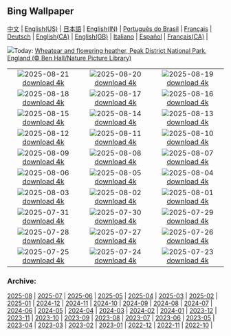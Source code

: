 ## Bing Wallpaper
[中文](README.md) |                     [English(US)](en-US.md) |                     [日本語](ja-JP.md) |                     [English(IN)](en-IN.md) |                     [Português do Brasil](pt-BR.md) |                     [Français](fr-FR.md) |                     [Deutsch](de-DE.md) |                     [English(CA)](en-CA.md) |                     [English(GB)](en-GB.md) |                     [Italiano](it-IT.md) |                     [Español](es-ES.md) |                     [Français(CA)](fr-CA.md) |                    

![](https://www.bing.com/th?id=OHR.WheatearBird_EN-CA8907713777_UHD.jpg&w=1000)Today: [Wheatear and flowering heather, Peak District National Park, England (© Ben Hall/Nature Picture Library)](https://www.bing.com/th?id=OHR.WheatearBird_EN-CA8907713777_UHD.jpg)

|      |      |      |
| :----: | :----: | :----: |
|![](https://www.bing.com/th?id=OHR.CitadelBonifacio_EN-CA8702640374_UHD.jpg&pid=hp&w=384&h=216&rs=1&c=4)2025-08-21 [download 4k](https://www.bing.com/th?id=OHR.CitadelBonifacio_EN-CA8702640374_UHD.jpg)|![](https://www.bing.com/th?id=OHR.VanIsland_EN-CA8465545166_UHD.jpg&pid=hp&w=384&h=216&rs=1&c=4)2025-08-20 [download 4k](https://www.bing.com/th?id=OHR.VanIsland_EN-CA8465545166_UHD.jpg)|![](https://www.bing.com/th?id=OHR.AvalancheLake_EN-CA8229303307_UHD.jpg&pid=hp&w=384&h=216&rs=1&c=4)2025-08-19 [download 4k](https://www.bing.com/th?id=OHR.AvalancheLake_EN-CA8229303307_UHD.jpg)|
|![](https://www.bing.com/th?id=OHR.LyngvigLighthouse_EN-CA8074234624_UHD.jpg&pid=hp&w=384&h=216&rs=1&c=4)2025-08-18 [download 4k](https://www.bing.com/th?id=OHR.LyngvigLighthouse_EN-CA8074234624_UHD.jpg)|![](https://www.bing.com/th?id=OHR.ColorfulBeehives_EN-CA7943336590_UHD.jpg&pid=hp&w=384&h=216&rs=1&c=4)2025-08-17 [download 4k](https://www.bing.com/th?id=OHR.ColorfulBeehives_EN-CA7943336590_UHD.jpg)|![](https://www.bing.com/th?id=OHR.CNExhibit_EN-CA7387294969_UHD.jpg&pid=hp&w=384&h=216&rs=1&c=4)2025-08-16 [download 4k](https://www.bing.com/th?id=OHR.CNExhibit_EN-CA7387294969_UHD.jpg)|
|![](https://www.bing.com/th?id=OHR.PizNairPeak_EN-CA7466482253_UHD.jpg&pid=hp&w=384&h=216&rs=1&c=4)2025-08-15 [download 4k](https://www.bing.com/th?id=OHR.PizNairPeak_EN-CA7466482253_UHD.jpg)|![](https://www.bing.com/th?id=OHR.CoronaArch_EN-CA7314989674_UHD.jpg&pid=hp&w=384&h=216&rs=1&c=4)2025-08-14 [download 4k](https://www.bing.com/th?id=OHR.CoronaArch_EN-CA7314989674_UHD.jpg)|![](https://www.bing.com/th?id=OHR.KenyaElephants_EN-CA6960133643_UHD.jpg&pid=hp&w=384&h=216&rs=1&c=4)2025-08-13 [download 4k](https://www.bing.com/th?id=OHR.KenyaElephants_EN-CA6960133643_UHD.jpg)|
|![](https://www.bing.com/th?id=OHR.SantaMaddalena_EN-CA6755277822_UHD.jpg&pid=hp&w=384&h=216&rs=1&c=4)2025-08-12 [download 4k](https://www.bing.com/th?id=OHR.SantaMaddalena_EN-CA6755277822_UHD.jpg)|![](https://www.bing.com/th?id=OHR.LionessKenya_EN-CA6611934793_UHD.jpg&pid=hp&w=384&h=216&rs=1&c=4)2025-08-11 [download 4k](https://www.bing.com/th?id=OHR.LionessKenya_EN-CA6611934793_UHD.jpg)|![](https://www.bing.com/th?id=OHR.MaoriRock_EN-CA7654084969_UHD.jpg&pid=hp&w=384&h=216&rs=1&c=4)2025-08-10 [download 4k](https://www.bing.com/th?id=OHR.MaoriRock_EN-CA7654084969_UHD.jpg)|
|![](https://www.bing.com/th?id=OHR.IguazuArgentina_EN-CA6325716165_UHD.jpg&pid=hp&w=384&h=216&rs=1&c=4)2025-08-09 [download 4k](https://www.bing.com/th?id=OHR.IguazuArgentina_EN-CA6325716165_UHD.jpg)|![](https://www.bing.com/th?id=OHR.MinganWonders_EN-CA5648384478_UHD.jpg&pid=hp&w=384&h=216&rs=1&c=4)2025-08-08 [download 4k](https://www.bing.com/th?id=OHR.MinganWonders_EN-CA5648384478_UHD.jpg)|![](https://www.bing.com/th?id=OHR.BabyLemur_EN-CA5435344938_UHD.jpg&pid=hp&w=384&h=216&rs=1&c=4)2025-08-07 [download 4k](https://www.bing.com/th?id=OHR.BabyLemur_EN-CA5435344938_UHD.jpg)|
|![](https://www.bing.com/th?id=OHR.CaliforniaTidepool_EN-CA5246785571_UHD.jpg&pid=hp&w=384&h=216&rs=1&c=4)2025-08-06 [download 4k](https://www.bing.com/th?id=OHR.CaliforniaTidepool_EN-CA5246785571_UHD.jpg)|![](https://www.bing.com/th?id=OHR.LaplandOwl_EN-CA0382767904_UHD.jpg&pid=hp&w=384&h=216&rs=1&c=4)2025-08-05 [download 4k](https://www.bing.com/th?id=OHR.LaplandOwl_EN-CA0382767904_UHD.jpg)|![](https://www.bing.com/th?id=OHR.HappySunflower_EN-CA4879838776_UHD.jpg&pid=hp&w=384&h=216&rs=1&c=4)2025-08-04 [download 4k](https://www.bing.com/th?id=OHR.HappySunflower_EN-CA4879838776_UHD.jpg)|
|![](https://www.bing.com/th?id=OHR.FruitaPetroglyphs_EN-CA4731117661_UHD.jpg&pid=hp&w=384&h=216&rs=1&c=4)2025-08-03 [download 4k](https://www.bing.com/th?id=OHR.FruitaPetroglyphs_EN-CA4731117661_UHD.jpg)|![](https://www.bing.com/th?id=OHR.EdinburghFringe_EN-CA4550434753_UHD.jpg&pid=hp&w=384&h=216&rs=1&c=4)2025-08-02 [download 4k](https://www.bing.com/th?id=OHR.EdinburghFringe_EN-CA4550434753_UHD.jpg)|![](https://www.bing.com/th?id=OHR.NaPaliKauai_EN-CA4334699303_UHD.jpg&pid=hp&w=384&h=216&rs=1&c=4)2025-08-01 [download 4k](https://www.bing.com/th?id=OHR.NaPaliKauai_EN-CA4334699303_UHD.jpg)|
|![](https://www.bing.com/th?id=OHR.SaypeDubai_EN-CA4155504073_UHD.jpg&pid=hp&w=384&h=216&rs=1&c=4)2025-07-31 [download 4k](https://www.bing.com/th?id=OHR.SaypeDubai_EN-CA4155504073_UHD.jpg)|![](https://www.bing.com/th?id=OHR.TigerDay_EN-CA3989953116_UHD.jpg&pid=hp&w=384&h=216&rs=1&c=4)2025-07-30 [download 4k](https://www.bing.com/th?id=OHR.TigerDay_EN-CA3989953116_UHD.jpg)|![](https://www.bing.com/th?id=OHR.MongoliaYurts_EN-CA3804108412_UHD.jpg&pid=hp&w=384&h=216&rs=1&c=4)2025-07-29 [download 4k](https://www.bing.com/th?id=OHR.MongoliaYurts_EN-CA3804108412_UHD.jpg)|
|![](https://www.bing.com/th?id=OHR.BlackfinBarracuda_EN-CA3621644676_UHD.jpg&pid=hp&w=384&h=216&rs=1&c=4)2025-07-28 [download 4k](https://www.bing.com/th?id=OHR.BlackfinBarracuda_EN-CA3621644676_UHD.jpg)|![](https://www.bing.com/th?id=OHR.MangroveTwilight_EN-CA3445258233_UHD.jpg&pid=hp&w=384&h=216&rs=1&c=4)2025-07-27 [download 4k](https://www.bing.com/th?id=OHR.MangroveTwilight_EN-CA3445258233_UHD.jpg)|![](https://www.bing.com/th?id=OHR.LasPalmas_EN-CA3268304328_UHD.jpg&pid=hp&w=384&h=216&rs=1&c=4)2025-07-26 [download 4k](https://www.bing.com/th?id=OHR.LasPalmas_EN-CA3268304328_UHD.jpg)|
|![](https://www.bing.com/th?id=OHR.AshyWoodswallow_EN-CA5890367905_UHD.jpg&pid=hp&w=384&h=216&rs=1&c=4)2025-07-25 [download 4k](https://www.bing.com/th?id=OHR.AshyWoodswallow_EN-CA5890367905_UHD.jpg)|![](https://www.bing.com/th?id=OHR.VaticanCity_EN-CA5754198361_UHD.jpg&pid=hp&w=384&h=216&rs=1&c=4)2025-07-24 [download 4k](https://www.bing.com/th?id=OHR.VaticanCity_EN-CA5754198361_UHD.jpg)|![](https://www.bing.com/th?id=OHR.BadlandsSunset_EN-CA5588224292_UHD.jpg&pid=hp&w=384&h=216&rs=1&c=4)2025-07-23 [download 4k](https://www.bing.com/th?id=OHR.BadlandsSunset_EN-CA5588224292_UHD.jpg)|


### Archive:
[2025-08](archive/en-CA/202508/README.md) | [2025-07](archive/en-CA/202507/README.md) | [2025-06](archive/en-CA/202506/README.md) | [2025-05](archive/en-CA/202505/README.md) | [2025-04](archive/en-CA/202504/README.md) | [2025-03](archive/en-CA/202503/README.md) | [2025-02](archive/en-CA/202502/README.md) | [2025-01](archive/en-CA/202501/README.md) | [2024-12](archive/en-CA/202412/README.md) | [2024-11](archive/en-CA/202411/README.md) | [2024-10](archive/en-CA/202410/README.md) | [2024-09](archive/en-CA/202409/README.md) | [2024-08](archive/en-CA/202408/README.md) | [2024-07](archive/en-CA/202407/README.md) | [2024-06](archive/en-CA/202406/README.md) | [2024-05](archive/en-CA/202405/README.md) | [2024-04](archive/en-CA/202404/README.md) | [2024-03](archive/en-CA/202403/README.md) | [2024-02](archive/en-CA/202402/README.md) | [2024-01](archive/en-CA/202401/README.md) | [2023-12](archive/en-CA/202312/README.md) | [2023-11](archive/en-CA/202311/README.md) | [2023-10](archive/en-CA/202310/README.md) | [2023-09](archive/en-CA/202309/README.md) | [2023-08](archive/en-CA/202308/README.md) | [2023-07](archive/en-CA/202307/README.md) | [2023-06](archive/en-CA/202306/README.md) | [2023-05](archive/en-CA/202305/README.md) | [2023-04](archive/en-CA/202304/README.md) | [2023-03](archive/en-CA/202303/README.md) | [2023-02](archive/en-CA/202302/README.md) | [2023-01](archive/en-CA/202301/README.md) | [2022-12](archive/en-CA/202212/README.md) | [2022-11](archive/en-CA/202211/README.md) | [2022-10](archive/en-CA/202210/README.md) | 